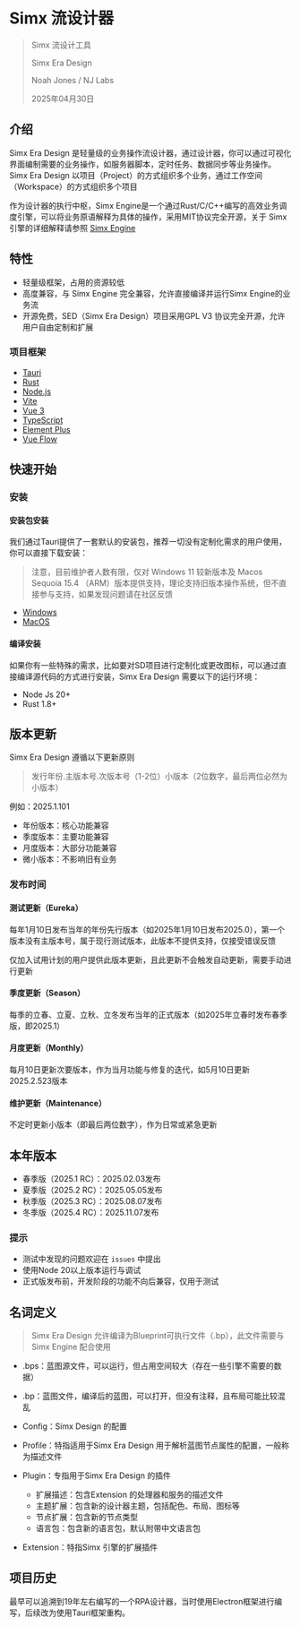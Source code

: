 # Simx 流设计器

> Simx 流设计工具
>
> Simx Era Design
>
> Noah Jones / NJ Labs
>
> 2025年04月30日
>

## 介绍

Simx Era Design 是轻量级的业务操作流设计器，通过设计器，你可以通过可视化界面编制需要的业务操作，如服务器脚本，定时任务、数据同步等业务操作。
Simx Era Design 以项目（Project）的方式组织多个业务，通过工作空间（Workspace）的方式组织多个项目

作为设计器的执行中枢，Simx Engine是一个通过Rust/C/C++编写的高效业务调度引擎，可以将业务原语解释为具体的操作，采用MIT协议完全开源，关于 Simx 引擎的详细解释请参照 [Simx Engine](https://github.com/njlabs/simx-engine)

## 特性

- 轻量级框架，占用的资源较低
- 高度兼容，与 Simx Engine 完全兼容，允许直接编译并运行Simx Engine的业务流
- 开源免费，SED（Simx Era Design）项目采用GPL V3 协议完全开源，允许用户自由定制和扩展

### 项目框架

- [Tauri](https://tauri.studio/)
- [Rust](https://www.rust-lang.org/zh-CN/)
- [Node.js](https://nodejs.org/zh-cn/)
- [Vite](https://vitejs.dev/)
- [Vue 3](https://v3.cn.vuejs.org/)
- [TypeScript](https://www.typescriptlang.org/)
- [Element Plus](https://element-plus.org/zh-CN/)
- [Vue Flow](https://vue-flow.dev/)

## 快速开始

### 安装

#### 安装包安装

我们通过Tauri提供了一套默认的安装包，推荐一切没有定制化需求的用户使用，你可以直接下载安装：

> 注意，目前维护者人数有限，仅对 Windows 11 较新版本及 Macos Sequoia 15.4 （ARM）版本提供支持，理论支持旧版本操作系统，但不直接参与支持，如果发现问题请在社区反馈

- [Windows](https://github.com/njlabs/simx-era-design/releases/download/v0.1.0/simx-era-design-0.1.0-x86_64-pc-windows-msvc.zip)
- [MacOS](https://github.com/njlabs/simx-era-design/releases/download/v0.1.0/simx-era-design-0.1.0-aarch64-apple-darwin.zip)

#### 编译安装

如果你有一些特殊的需求，比如要对SD项目进行定制化或更改图标，可以通过直接编译源代码的方式进行安装，Simx Era Design 需要以下的运行环境：

- Node Js 20+
- Rust 1.8+

## 版本更新

Simx Era Design 遵循以下更新原则

> 发行年份.主版本号.次版本号（1-2位）小版本（2位数字，最后两位必然为小版本）

例如：2025.1.101

- 年份版本：核心功能兼容
- 季度版本：主要功能兼容
- 月度版本：大部分功能兼容
- 微小版本：不影响旧有业务

### 发布时间

#### 测试更新（Eureka）

每年1月10日发布当年的年份先行版本（如2025年1月10日发布2025.0），第一个版本没有主版本号，属于现行测试版本，此版本不提供支持，仅接受错误反馈

仅加入试用计划的用户提供此版本更新，且此更新不会触发自动更新，需要手动进行更新

#### 季度更新（Season）

每季的立春、立夏、立秋、立冬发布当年的正式版本（如2025年立春时发布春季版，即2025.1）

#### 月度更新（Monthly）

每月10日更新次要版本，作为当月功能与修复的迭代，如5月10日更新2025.2.523版本

#### 维护更新（Maintenance）

不定时更新小版本（即最后两位数字），作为日常或紧急更新

## 本年版本

- 春季版（2025.1 RC）：2025.02.03发布
- 夏季版（2025.2 RC）：2025.05.05发布
- 秋季版（2025.3 RC）：2025.08.07发布
- 冬季版（2025.4 RC）：2025.11.07发布

### 提示

- 测试中发现的问题欢迎在 `issues` 中提出
- 使用Node 20以上版本运行与调试
- 正式版发布前，开发阶段的功能不向后兼容，仅用于测试

## 名词定义

> Simx Era Design 允许编译为Blueprint可执行文件（.bp），此文件需要与Simx Engine 配合使用

- .bps：蓝图源文件，可以运行，但占用空间较大（存在一些引擎不需要的数据）
- .bp：蓝图文件，编译后的蓝图，可以打开，但没有注释，且布局可能比较混乱

- Config：Simx Design 的配置
- Profile：特指适用于Simx Era Design 用于解析蓝图节点属性的配置，一般称为描述文件

- Plugin：专指用于Simx Era Design 的插件
  - 扩展描述：包含Extension 的处理器和服务的描述文件
  - 主题扩展：包含新的设计器主题，包括配色、布局、图标等
  - 节点扩展：包含新的节点类型
  - 语言包：包含新的语言包，默认附带中文语言包
- Extension：特指Simx 引擎的扩展插件

## 项目历史

最早可以追溯到19年左右编写的一个RPA设计器，当时使用Electron框架进行编写，后续改为使用Tauri框架重构。
